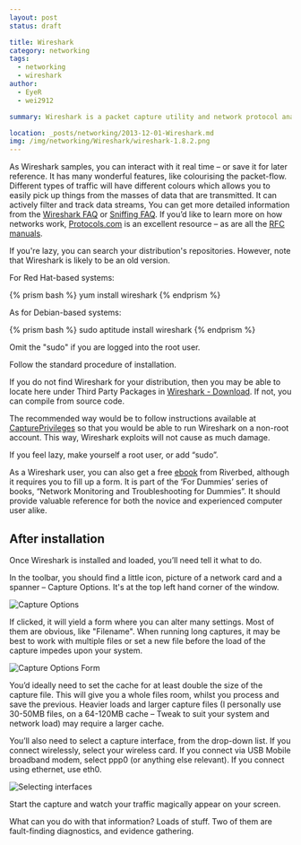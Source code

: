 ```yaml
---
layout: post
status: draft

title: Wireshark
category: networking
tags: 
  - networking
  - wireshark
author: 
  - EyeR
  - wei2912

summary: Wireshark is a packet capture utility and network protocol analyzer – It lets you look deep into how networks work, thus you can see what the computer sees.

location: _posts/networking/2013-12-01-Wireshark.md
img: /img/networking/Wireshark/wireshark-1.8.2.png
---
```


As Wireshark samples, you can interact with it real time – or save it for later reference. It has many wonderful features, like colourising the packet-flow. Different types of traffic will have different colours which allows you to easily pick up things from the masses of data that are transmitted. It can actively filter and track data streams, You can get more detailed information from the [Wireshark FAQ](http://www.wireshark.org/faq.html) or [Sniffing FAQ](http://newdata.box.sk/2001/jan/sniffing-faq.htm). If you’d like to learn more on how networks work, [Protocols.com](http://www.protocols.com/protocols.htm) is an excellent resource – as are all the [RFC manuals](http://www.rfc-editor.org/).

If you're lazy, you can search your distribution's repositories. However, note that Wireshark is likely to be an old version.

For Red Hat-based systems: 

{% prism bash %}
yum install wireshark
{% endprism %}

As for Debian-based systems:

{% prism bash %}
sudo aptitude install wireshark
{% endprism %}

Omit the "sudo" if you are logged into the root user.

Follow the standard procedure of installation. 

If you do not find Wireshark for your distribution, then you may be able to locate here under Third Party Packages in [Wireshark - Download](https://www.wireshark.org/download.html). If not, you can compile from source code.

<!--more-->

The recommended way would be to follow instructions available at [CapturePrivileges](http://wiki.wireshark.org/CaptureSetup/CapturePrivileges) so that you would be able to run Wireshark on a non-root account. This way, Wireshark exploits will not cause as much damage.

If you feel lazy, make yourself a root user, or add “sudo”.

As a Wireshark user, you can also get a free [ebook](http://www.riverbed.com/us/media/documents/deployment_guides/network_monitoring_and_troubleshooting_for_dummies.php) from Riverbed, although it requires you to fill up a form. It is part of the ‘For Dummies’ series of books, “Network Monitoring and Troubleshooting for Dummies”. It should provide valuable reference for both the novice and experienced computer user alike.

## After installation

Once Wireshark is installed and loaded, you’ll need tell it what to do.

In the toolbar, you should find a little icon, picture of a network card and a spanner – Capture Options. It's at the top left hand corner of the window.

![Capture Options](/img/networking/Wireshark/wireshark-1.8.2-captureoptions.png "Capture Options in top left hand corner of the Wireshark window.")

If clicked, it will yield a form where you can alter many settings. Most of them are obvious, like "Filename". When running long captures, it may be best to work with multiple files or set a new file before the load of the capture impedes upon your system.

![Capture Options Form](/img/networking/Wireshark/wireshark-1.8.2-captureoptionsform.png "Capture Options form.")

You’d ideally need to set the cache for at least double the size of the capture file. This will give you a whole files room, whilst you process and save the previous. Heavier loads and larger capture files (I personally use 30-50MB files, on a 64-120MB cache – Tweak to suit your system and network load) may require a larger cache.

You’ll also need to select a capture interface, from the drop-down list. If you connect wirelessly, select your wireless card. If you connect via USB Mobile broadband modem, select ppp0 (or anything else relevant). If you connect using ethernet, use eth0.

![Selecting interfaces](/img/networking/Wireshark/wireshark-1.8.2-interfaces.png "Selecting interfaces...")

Start the capture and watch your traffic magically appear on your screen.

What can you do with that information? Loads of stuff. Two of them are fault-finding diagnostics, and evidence gathering.

